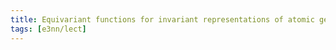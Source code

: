 ```yaml
---
title: Equivariant functions for invariant representations of atomic geometry
tags: [e3nn/lect]
---
```



